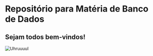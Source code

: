 # Repositório para Matéria de Banco de Dados

## Sejam todos bem-vindos!

![Uhruuuul](https://media.giphy.com/media/DhstvI3zZ598Nb1rFf/source.gif)
